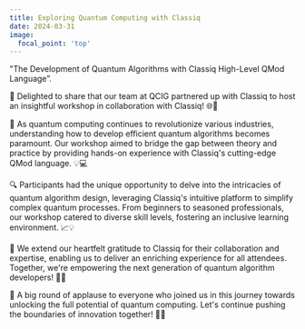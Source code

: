 ```yaml
---
title: Exploring Quantum Computing with Classiq
date: 2024-03-31
image:
  focal_point: 'top'
---
```


 "The Development of Quantum Algorithms with Classiq High-Level QMod Language”.

<!--more-->

🚀 Delighted to share that our team at QCIG partnered up with Classiq to host an insightful workshop in collaboration with Classiq! 🌐🔬

🎯 As quantum computing continues to revolutionize various industries, understanding how to develop efficient quantum algorithms becomes paramount. Our workshop aimed to bridge the gap between theory and practice by providing hands-on experience with Classiq's cutting-edge QMod language. 💡💻

🔍 Participants had the unique opportunity to delve into the intricacies of quantum algorithm design, leveraging Classiq's intuitive platform to simplify complex quantum processes. From beginners to seasoned professionals, our workshop catered to diverse skill levels, fostering an inclusive learning environment. 📈💡

🤝 We extend our heartfelt gratitude to Classiq for their collaboration and expertise, enabling us to deliver an enriching experience for all attendees. Together, we're empowering the next generation of quantum algorithm developers! 🚀🔬

👏 A big round of applause to everyone who joined us in this journey towards unlocking the full potential of quantum computing. Let's continue pushing the boundaries of innovation together! 🌟💼
